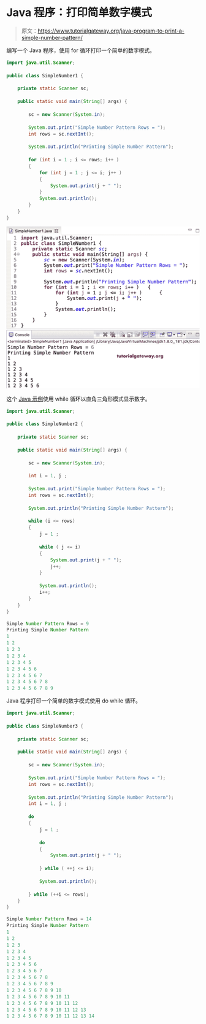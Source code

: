 # Java 程序：打印简单数字模式

> 原文：<https://www.tutorialgateway.org/java-program-to-print-a-simple-number-pattern/>

编写一个 Java 程序，使用 for 循环打印一个简单的数字模式。

```java
import java.util.Scanner;

public class SimpleNumber1 {

	private static Scanner sc;

	public static void main(String[] args) {

		sc = new Scanner(System.in);	

		System.out.print("Simple Number Pattern Rows = ");
		int rows = sc.nextInt();

		System.out.println("Printing Simple Number Pattern");

		for (int i = 1 ; i <= rows; i++ ) 
		{
			for (int j = 1 ; j <= i; j++ ) 	
			{
				System.out.print(j + " ");
			}
			System.out.println();
		}
	}
}
```

![Java Program to Print a Simple Number Pattern](img/a1ce041ddd356ef609204b9505e0b388.png)

这个 [Java 示例](https://www.tutorialgateway.org/learn-java-programs/)使用 while 循环以直角三角形模式显示数字。

```java
import java.util.Scanner;

public class SimpleNumber2 {

	private static Scanner sc;

	public static void main(String[] args) {

		sc = new Scanner(System.in);	

		int i = 1, j ; 

		System.out.print("Simple Number Pattern Rows = ");
		int rows = sc.nextInt();

		System.out.println("Printing Simple Number Pattern");

		while (i <= rows) 
		{
			j = 1 ;

			while ( j <= i) 	
			{
				System.out.print(j + " ");
				j++;
			}

			System.out.println();
			i++;
		}
	}
}
```

```java
Simple Number Pattern Rows = 9
Printing Simple Number Pattern
1 
1 2 
1 2 3 
1 2 3 4 
1 2 3 4 5 
1 2 3 4 5 6 
1 2 3 4 5 6 7 
1 2 3 4 5 6 7 8 
1 2 3 4 5 6 7 8 9 
```

Java 程序打印一个简单的数字模式使用 do while 循环。

```java
import java.util.Scanner;

public class SimpleNumber3 {

	private static Scanner sc;

	public static void main(String[] args) {

		sc = new Scanner(System.in);	

		System.out.print("Simple Number Pattern Rows = ");
		int rows = sc.nextInt();

		System.out.println("Printing Simple Number Pattern");
		int i = 1, j ; 

		do
		{
			j = 1 ;

			do	
			{
				System.out.print(j + " ");

			} while ( ++j <= i);

			System.out.println();

		} while (++i <= rows);
	}
}
```

```java
Simple Number Pattern Rows = 14
Printing Simple Number Pattern
1 
1 2 
1 2 3 
1 2 3 4 
1 2 3 4 5 
1 2 3 4 5 6 
1 2 3 4 5 6 7 
1 2 3 4 5 6 7 8 
1 2 3 4 5 6 7 8 9 
1 2 3 4 5 6 7 8 9 10 
1 2 3 4 5 6 7 8 9 10 11 
1 2 3 4 5 6 7 8 9 10 11 12 
1 2 3 4 5 6 7 8 9 10 11 12 13 
1 2 3 4 5 6 7 8 9 10 11 12 13 14 
```